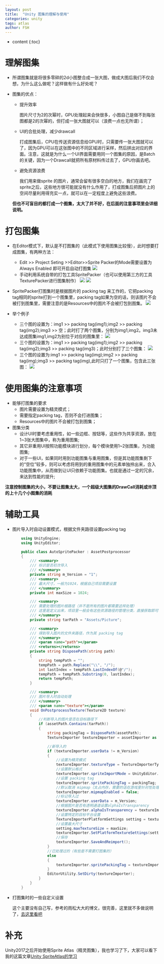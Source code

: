 ```yaml
---
layout: post
title:  "Unity 图集的理解与使用"
categories: unity
tags: atlas
author: FSH
---
```


* content
{:toc}

# 理解图集

* 所谓图集就是将很多零碎的2d小图整合成一张大图，做成大图后我们不仅会想，为什么这么做呢？这样做有什么好处呢？
* 图集的优点：
    * 提升效率

        图片尺寸为2的次幂时，GPU处理起来会快很多，小图自己是做不到每张图都是2的次幂的，但打成一张大图就可以（浪费一点也无所谓）；
    * UI的合批处理，减少drawcall

        打成图集后，CPU在传送资源信息给GPU时，只需要传一张大图就可以了，因为GPU可以在这张图中的不同区域进行采样，然后拼出对应的界面。注意，这就是为什么一个UI界面需要用同一个图集的原因，是Batch的关键，因为一个Drawcall就把所有原材料传过去了，GPU你画去吧。
    * 避免资源浪费

        我们用来做sprite 的图片，通常会留有很多空白的地方，我们在画完了sprite之后，这些地方很可能就没有什么作用了，打成图集后把图片上的空间尽量利用得充实一点，就可以在一定程度上避免这些浪费。





        
    **但也不可盲目的都打成一个图集，太大了并不好，在后面的注意事项里会详细说明。**

# 打包图集

* 在Editor模式下，默认是不打图集的（此模式下使用图集比较慢），此时想要打成图集，有两种方法：
    * Edit >> Project Seting >>Editor>>Sprite Packer的Mode需要设置为Always Enabled 即可开启自动打图集
        ![](http://ww1.sinaimg.cn/large/006zwgbUly1g58q1kbw91j30e40jsq3h.jpg)
    * 手动利用系统自带的打包工具SpritePacker（也可以使用第三方的工具TexturePacker进行图集制作）
        ![](http://ww1.sinaimg.cn/large/006zwgbUly1g58qhk83juj30ae0i3aah.jpg)  ![](http://ww1.sinaimg.cn/large/006zwgbUly1g58qkgtaibj306i0cawed.jpg)
* SpritePacker打图集时是根据图片的 packing tag 来工作的，它把packing tag相同的sprite打到一个图集里，packing tag如果为空的话，则该图片不会被打到图集里，需要注意的是Resources中的图片不会被打包到图集。
    ![](http://ww1.sinaimg.cn/large/006zwgbUly1g58qne1z9aj30dt093t8y.jpg)
* 举个例子
    
    * 三个图的设置为：img1 >> packing tag(img1);img2 >> packing tag(img2);img3 >> 空；此时打了两个图集，分别为img1,img2。img3未达成图集img1,img2为别位于对应的图集里：
        ![](http://ww1.sinaimg.cn/large/006zwgbUly1g58r989u7vj30bp0hwq54.jpg)
    *  三个图的设置为：img1 >> packing tag(img1);img2 >> packing tag(img2);img3 >> packing tag(img3)；此时分别打了三个图集：
        ![](http://ww1.sinaimg.cn/large/006zwgbUly1g58rd9jrzlj30bq0hqdht.jpg)
    * 三个图的设置为:img1 >> packing tag(img);img2 >> packing tag(img);img3 >> packing tag(img),此时只打了一个图集，包含此三张图：
        ![](http://ww1.sinaimg.cn/large/006zwgbUly1g58rfg2e8aj30bk0htq58.jpg)

# 使用图集的注意事项

* 能够打图集的要求
    * 图片需要设置为精灵模式；
    * 需要指定packing tag，否则不会打进图集；
    * Resources中的图片不会被打包到图集；
* 图集分类
    * 设计UI时要考虑重用性，如一些边框、按钮等，这些作为共享资源，放在1~3张大图集中，称为重用图集;
    * 其它非重用UI按照功能模块进行划分，每个模块使用1~2张图集，为功能图集;
    * 对于一些UI，如果同时用到功能图集与重用图集，但是其功能图集剩下的“空位”较多，则可以考虑将用到的重用图集中的元素单独拎出来，合入功能图集中，从而做到让UI只依赖于功能图集。也就是通过一定的冗余，来达到性能的提升;

**注意控制图集的大小，不要让图集太大，一个超级大图集的DrawCall消耗或许顶的上十几个小图集的消耗**

# 辅助工具

* 图片导入时自动设置模式，根据文件夹路径设置packing tag
    ``` c#
        using UnityEngine;
        using UnityEditor;

        public class AutoSpritePacker : AssetPostprocessor
        {
            /// <summary>
            /// 标识是否初次导入
            /// </summary>
            private string m_Version = "1";
            /// <summary>
            /// 最大尺寸，一般为1024，根据自己项目需要设置
            /// </summary>
            private int maxSize = 1024;

            /// <summary>
            /// 需要处理的图片根路径（并不是所有的图片都需要这样处理）
            /// 这里是定义出来，项目里一般会有这些资源路径的管理分类，直接获取即可
            /// </summary>
            private string tarPath = "Assets/Picture";

            /// <summary>
            /// 得到导入图片的文件夹路径，作为其 packing tag
            /// </summary>
            /// <param name="path"></param>
            /// <returns></returns>
            private string DisposePath(string path)
            {
                string tempPath = "";
                tempPath = path.Replace("\\", "/");
                int lastIndex = tempPath.LastIndexOf(@"/");
                tempPath = tempPath.Substring(0, lastIndex);
                return tempPath;
            }

            /// <summary>
            /// 图片导入时自动处理
            /// </summary>
            /// <param name="texture"></param>
            void OnPostprocessTexture(Texture2D texture)
            {
                //判断导入的图片是否在目标路径下
                if (assetPath.Contains(tarPath))
                {
                    string packingTag = DisposePath(assetPath);
                    TextureImporter textureImporter = assetImporter as TextureImporter;

                    //新导入的
                    if (textureImporter.userData != m_Version)
                    {
                        //设置为精灵模式
                        textureImporter.textureType = TextureImporterType.Sprite;
                        //设置默认格式
                        textureImporter.spriteImportMode = UnityEditor.SpriteImportMode.Single;
                        //设置 packing tag
                        textureImporter.spritePackingTag = packingTag;
                        //默认取消 mipmap（太占内存，需要的话在游戏里针对性处理）
                        textureImporter.mipmapEnabled = false;
                        //标记导入过
                        textureImporter.userData = m_Version;
                        //根据图片是否有透明通道设置alphaIsTransparency
                        textureImporter.alphaIsTransparency = textureImporter.DoesSourceTextureHaveAlpha();
                        //设置特定的目标平台设置
                        TextureImporterPlatformSettings setting = textureImporter.GetDefaultPlatformTextureSettings();
                        //设置最大尺寸
                        setting.maxTextureSize = maxSize;
                        textureImporter.SetPlatformTextureSettings(setting);
                        //保存
                        textureImporter.SaveAndReimport();
                    }
                    //已处理过的（有些是不需要打图集的）
                    else
                    {
                        textureImporter.spritePackingTag = textureImporter.spritePackingTag != string.Empty ? packingTag : string.Empty;
                    }
                    EditorUtility.SetDirty(textureImporter);
                }
            }
        }
    ```

* 打图集时的一些自定义设置

    这个主要没有自己写，参考的雨松大大的博文，很完善，这里就不多做说明了，[去这里看吧](https://www.xuanyusong.com/archives/3315)

# 补充

Unity2017之后开始使用Sprite Atlas（精灵图集），我也学习了下，大家可以看下我的这篇文章[Unity SpriteAtlas的学习]()